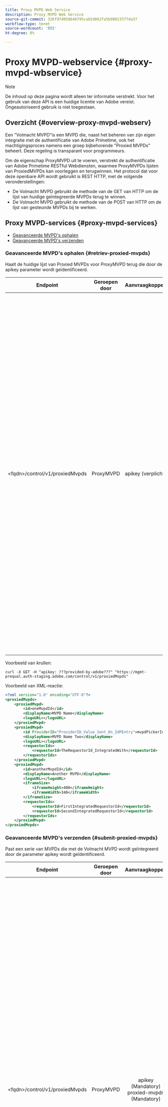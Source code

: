 ```yaml
---
title: Proxy MVPD Web Service
description: Proxy MVPD Web Service
source-git-commit: 326f97d058646795cab5d062fa5b980235f7da37
workflow-type: tm+mt
source-wordcount: '955'
ht-degree: 0%

---
```



# Proxy MVPD-webservice {#proxy-mvpd-wbservice}

>[!NOTE]
>
>De inhoud op deze pagina wordt alleen ter informatie verstrekt. Voor het gebruik van deze API is een huidige licentie van Adobe vereist. Ongeautoriseerd gebruik is niet toegestaan.

## Overzicht {#overview-proxy-mvpd-webserv}

Een &quot;Volmacht MVPD&quot;is een MVPD die, naast het beheren van zijn eigen integratie met de authentificatie van Adobe Primetime, ook het machtigingsproces namens een groep bijbehorende &quot;Proxied MVPDs&quot; beheert. Deze regeling is transparant voor programmeurs.

Om de eigenschap ProxyMVPD uit te voeren, verstrekt de authentificatie van Adobe Primetime RESTful Webdiensten, waarmee ProxyMVPDs lijsten van ProxiedMVPDs kan voorleggen en terugwinnen. Het protocol dat voor deze openbare API wordt gebruikt is REST HTTP, met de volgende veronderstellingen:

* De Volmacht MVPD gebruikt de methode van de GET van HTTP om de lijst van huidige geïntegreerde MVPDs terug te winnen.
* De Volmacht MVPD gebruikt de methode van de POST van HTTP om de lijst van gesteunde MVPDs bij te werken.

## Proxy MVPD-services {#proxy-mvpd-services}

* [Geavanceerde MVPD&#39;s ophalen](#retriev-proxied-mvpds)
* [Geavanceerde MVPD&#39;s verzenden](#submit-proxied-mvpds)

### Geavanceerde MVPD&#39;s ophalen {#retriev-proxied-mvpds}

Haalt de huidige lijst van Proxied MVPDs voor ProxyMVPD terug die door de apikey parameter wordt geïdentificeerd.

| Endpoint | Geroepen door | Aanvraagkoppen | HTTP-methode | HTTP-respons |
|---|---|---|---|---|
| &lt;fqdn>/control/v1/proxiedMvpds | ProxyMVPD | apikey (verplicht) | GET | <ul><li> 200 (ok) - De aanvraag is verwerkt en de reactie bevat een lijst met ProxiedMVPD&#39;s in XML-indeling</li><li>401 (niet-geautoriseerd) - Gebruikersverificatie vereist of autorisatie niet verleend voor opgegeven referenties.  Geeft een van de volgende opties aan:<ul><li>De apikey-token is niet aanwezig in de aanvraagkoptekst</li><li>Het verzoek is afkomstig van een IP-adres dat niet aanwezig is in de lijst van gewenste personen</li><li>Het token is niet geldig</li></ul></li><li>403 (niet toegestaan) - Geeft aan dat de bewerking niet wordt ondersteund voor de opgegeven parameters of dat de proxy-MVPD niet is ingesteld als een proxy of ontbreekt</li><li>405 (methode niet toegestaan) - Er is een andere HTTP-methode dan GET of POST gebruikt. De HTTP-methode wordt over het algemeen niet ondersteund of wordt niet ondersteund voor dit specifieke eindpunt.</li><li>500 (interne serverfout) - Er is een fout opgetreden aan de serverzijde tijdens het aanvraagproces.</li></ul> |

Voorbeeld van krullen:

`curl -X GET -H "apikey: ???provided-by-adobe???" "https://mgmt-prequal.auth-staging.adobe.com/control/v1/proxiedMvpds"`


Voorbeeld van XML-reactie:

```xml
<?xml version="1.0" encoding="UTF-8"?>
<proxiedMvpds>
    <proxiedMvpd>
        <id>oneMvpdId</id>
        <displayName>MVPD Name</displayName>
        <logoURL></logoURL>
    </proxiedMvpd>
    <proxiedMvpd>
        <id ProviderID="ProviderID_Value_Sent_On_IdPEntry">mvpdPickerId</id>
        <displayName>MVPD Name Two</displayName>
        <logoURL></logoURL>
        <requestorIds>
            <requestorId>TheRequestorId_IntegratedWith</requestorId>
        </requestorIds>
    </proxiedMvpd>
    <proxiedMvpd>
        <id>anotherMvpdId</id>
        <displayName>Another MVPD</displayName>
        <logoURL></logoURL>
        <iframeSize>
            <iframeHeight>400</iframeHeight>
            <iframeWidth>340</iframeWidth>
        </iframeSize>
        <requestorIds>
            <requestorId>FirstIntegratedRequestorId</requestorId>
            <requestorId>SecondIntegratedRequestorId</requestorId>
        </requestorIds>
    </proxiedMvpd>
</proxiedMvpds>
```

### Geavanceerde MVPD&#39;s verzenden {#submit-proxied-mvpds}

Past een serie van MVPDs die met de Volmacht MVPD wordt geïntegreerd door de parameter apikey wordt geïdentificeerd.

| Endpoint | Geroepen door | Aanvraagkoppen | HTTP-methode | HTTP-respons |
|:------------------------------:|:---------:|:--------------------------------------------:|:-----------:|:------------------------------------------------------------------------------------------------------------------------------------------------------------------------------------------------------------------------------------------------------------------------------------------------------------------------------------------------------------------------------------------------------------------------------------------------------------------------------------------------------------------------------------------------------------------------------------------------------------------------------------------------------------------------------------------------------------------------------------------------------------------------------------------------------------------------------------------------------------------------------------------------:|
| &lt;fqdn>/control/v1/proxiedMvpds | ProxyMVPD | apikey (Mandatory) proxied-mvpds (Mandatory) | POST | <ul><li>201 (gemaakt) - De push is verwerkt</li><li>400 (ongeldig verzoek) - De server weet niet hoe te om het verzoek te verwerken:<ul><li>Binnenkomende XML voldoet niet aan schema dat in deze specificatie wordt gepubliceerd</li><li>De proxy-mvpd&#39;s hebben geen unieke id&#39;s</li><li>De geduwde aanvragerIds bestaat niet Andere de containerreden van Servlet voor 400 reactiecode</li></ul><li>401 (onbevoegd) - de apikey is ongeldig of bezoeker IP is niet op de lijst van gewenste personen</li><li>403 (niet toegestaan) - Geeft aan dat de bewerking niet wordt ondersteund voor de opgegeven parameters of dat de proxy-MVPD niet is ingesteld als een proxy of ontbreekt</li><li>405 (methode niet toegestaan) - Er is een andere HTTP-methode dan GET of POST gebruikt. De HTTP-methode wordt over het algemeen niet ondersteund of wordt niet ondersteund voor dit specifieke eindpunt.</li><li>500 (interne serverfout) - Er is een fout opgetreden aan de serverzijde tijdens het aanvraagproces.</li></ul> |

Voorbeeld van krullen:

`curl -X POST -H "apikey: <API_KEY>" "https://mgmt-prequal.auth.adobe.com/control/v1/proxiedMvpds" -d "proxied-mvpds=%3CproxiedMvpds%3E%3CproxiedMvpd%3E%3CdisplayName%3EFirst%20MVPD%20Name%3C%2FdisplayName%3E%3Cid%3EfirstMVPDId%3C%2Fid%3E%3ClogoURL%3E%3C%2FlogoURL%3E%3C%2FproxiedMvpd%3E%3CproxiedMvpd%3E%3Cid%20ProviderID%3D%22ProviderID_Value_Sent_On_IdPEntry%22%3EmvpdPickerId%3C%2Fid%3E%3CdisplayName%3EMVPD%20Name%20Two%3C%2FdisplayName%3E%3ClogoURL%3E%3C%2FlogoURL%3E%3CrequestorIds%3E%3CrequestorId%3ETHE_REQUESTOR_ID%3C%2FrequestorId%3E%3C%2FrequestorIds%3E%3C%2FproxiedMvpd%3E%3C%2FproxiedMvpds%3E"`



XML-voorbeeld:

```xml
<?xml version="1.0" encoding="UTF-8"?>
<proxiedMvpds>
    <proxiedMvpd>
        <id>oneMvpdId</id>
        <displayName>MVPD Name</displayName>
        <logoURL></logoURL>
    </proxiedMvpd>
    <proxiedMvpd>
        <id ProviderID="ProviderID_Value_Sent_On_IdPEntry">mvpdPickerId</id>
        <displayName>MVPD Name Two</displayName>
        <logoURL></logoURL>
        <requestorIds>
            <requestorId>TheRequestorId_IntegratedWith</requestorId>
        </requestorIds>
    </proxiedMvpd>
    <proxiedMvpd>
        <id>anotherMvpdId</id>
        <displayName>Another MVPD</displayName>
        <logoURL></logoURL>
        <iframeSize>
            <iframeHeight>400</iframeHeight>
            <iframeWidth>340</iframeWidth>
        </iframeSize>
        <requestorIds>
            <requestorId>FirstIntegratedRequestorId</requestorId>
            <requestorId>SecondIntegratedRequestorId</requestorId>
        </requestorIds>
    </proxiedMvpd>
</proxiedMvpds>
```


### Posteringsfrequentie {#posting-frequency}

De authentificatie van Adobe Primetime adviseert dat ProxyMVPDs hun lijst van ProxiedMVPDs slechts zou moeten duwen wanneer er een verandering van de vorige duw is.

### Proxied MVPD&#39;s verwijderen {#delete-proxied-freqency}

Als ProxyMVPD een verslag van XML met een lege lijst ProxiedMVPDs duwt, zal die lege lijst in ons systeem enkel als om het even welke lijst worden opgeslagen, waarbij effectief het schrappen van de vorige lijst.



## XSD-indeling {#xsd-format}

Adobe heeft de volgende geaccepteerde indeling gedefinieerd voor het posten/ophalen van proxy-MVPD&#39;s van/naar onze openbare webservice:

```xml
<?xml version="1.0" encoding="UTF-8"?>
<xs:schema xmlns:xs="http://www.w3.org/2001/XMLSchema"
           xmlns:pxm="http://tve.adobe.com/data/proxiedmvpd"
           targetNamespace="http://tve.adobe.com/data/proxiedmvpd"
           elementFormDefault="qualified"
           version="1.0">
    <xs:complexType name="iframeSize">
        <xs:all>
            <xs:element name="iframeHeight" type="xs:int" minOccurs="1" maxOccurs="1" nillable="false"/>
            <xs:element name="iframeWidth" type="xs:int" minOccurs="1" maxOccurs="1" nillable="false"/>
        </xs:all>
    </xs:complexType>
    <xs:complexType name="requestorIds">
        <xs:annotation>
            <xs:documentation>List of requestors/programmers integrated with the proxied MVPD</xs:documentation>
        </xs:annotation>
        <xs:sequence>
            <xs:element name="requestorId" type="xs:string" minOccurs="1" maxOccurs="unbounded" nillable="false">
                <xs:annotation>
                    <xs:documentation>The requestor/programmer identifier recognized by Adobe</xs:documentation>
                </xs:annotation>
            </xs:element>
        </xs:sequence>
    </xs:complexType>
    <xs:complexType name="proxiedMvpd">
        <xs:all>
            <xs:element name="id" minOccurs="1" maxOccurs="1" nillable="false">
                <xs:annotation>
                    <xs:documentation>The id must conform to the regular expression: ([a-zA-Z0-9]+((\-)|[_])*)</xs:documentation>
                </xs:annotation>
                <xs:complexType>
                    <xs:simpleContent>
                        <xs:extension base="xs:string">
                            <xs:attribute name="ProviderID">
                                <xs:simpleType>
                                    <xs:restriction base="xs:string">
                                        <xs:minLength value="1"/>
                                        <xs:maxLength value="128"/>
                                    </xs:restriction>
                                </xs:simpleType>
                            </xs:attribute>
                        </xs:extension>
                    </xs:simpleContent>
                </xs:complexType>
            </xs:element>
            <xs:element name="displayName" type="xs:string" minOccurs="1" maxOccurs="1" nillable="false"/>
            <xs:element name="logoURL" type="xs:anyURI" minOccurs="1" maxOccurs="1" nillable="false"/>
            <xs:element name="iframeSize" type="pxm:iframeSize" minOccurs="0" maxOccurs="1"/>
            <xs:element name="requestorIds" type="pxm:requestorIds" minOccurs="0" maxOccurs="1"/>
        </xs:all>
    </xs:complexType>
    <xs:element name="proxiedMvpds">
        <xs:annotation>
            <xs:documentation>List of Proxied MVPD</xs:documentation>
        </xs:annotation>
        <xs:complexType>
            <xs:sequence>
                <xs:element name="proxiedMvpd" type="pxm:proxiedMvpd" minOccurs="0" maxOccurs="unbounded"/>
            </xs:sequence>
        </xs:complexType>
    </xs:element>
</xs:schema>
```

**Opmerkingen over elementen:**

* `id` (verplicht) - De Proxied MVPD ID moet een koord relevant voor de naam van MVPD zijn, gebruikend om het even welke volgende karakters (aangezien het aan Programmers voor het volgen van doeleinden zal worden blootgesteld):
   * Alle alfanumerieke tekens, onderstrepingsteken (&quot;_&quot;) en afbreekstreepje (&quot;-&quot;).
   * De idID moet voldoen aan de volgende reguliere expressie:
      `(a-zA-Z0-9((-)|_)*)`

      Het moet dus ten minste één teken hebben, beginnen met een letter en doorgaan met een letter, cijfer, streepje of onderstrepingsteken.

* `iframeSize` (optioneel) - Het iframeSize-element is optioneel en definieert de grootte van het iFrame als de MVPD-verificatiepagina zich in een iFrame moet bevinden. Als het iframeSize-element niet aanwezig is, vindt de verificatie plaats in een volledige pagina voor omleiding van de browser.
* `requestorIds` (optioneel) - De waarden voor requestIds worden opgegeven door Adobe. Een vereiste is dat een proxy MVPD met minstens één aanvragerId moet worden geïntegreerd. Als de tag &quot;requestIds&quot; niet aanwezig is op het proxy-element MVPD, wordt die proxy MVPD geïntegreerd met alle beschikbare aanvragers die zijn geïntegreerd onder de proxy MVPD.
* `ProviderID` (facultatief) - wanneer het attribuut ProviderID op het id element aanwezig is, zal de waarde van ProviderID op het SAML authentificatieverzoek naar Volmacht MVPD als Proxied MVPD/SubMVPD ID (in plaats van de id waarde) worden verzonden. In dit geval, zal de waarde van identiteitskaart slechts in de plukker worden gebruikt MVPD die op de pagina van de Programmer wordt voorgesteld, en intern door de authentificatie van Adobe Primetime. De lengte van het attribuut ProviderID moet tussen 1 en 128 karakters zijn.

## Beveiliging {#security}

Een verzoek kan alleen als geldig worden beschouwd als het aan de volgende regels voldoet:

* De aanvraagheader moet de beveiligingstoepassingsparameter bevatten. (Dit is een toepassingssleutel die de vraag van de Volmacht MVPD uniek zal identificeren.)
* Het verzoek moet van een specifiek IP adres komen dat is toegestaan.
* De aanvraag moet via het SSL-protocol worden verzonden.

Adobe zal de (statische) waarde van het teken verstrekken. Deze waarde wordt gebruikt in het verificatie- en autorisatieproces.  Alle parameters in de aanvraagkoptekst die hierboven niet worden vermeld, worden genegeerd.

Voorbeeld van krullen:

`curl -X GET -H "apikey: ???provided-by-adobe???" "https://mgmt-prequal.auth-staging.adobe.com/control/v1/proxiedMvpds"`

## De Eindpunten van de Dienst van het Web van de Volmacht MVPD voor de authentificatiemilieu&#39;s van Adobe Primetime {#proxy-mvpd-wevserv-endpoints}

* **Productie-URL:** https://mgmt.auth.adobe.com/control/v1/proxiedMvpds
* **Staging-URL:** https://mgmt.auth-staging.adobe.com/control/v1/proxiedMvpds
* **URL voor preQual-Production:** https://mgmt-prequal.auth.adobe.com/control/v1/proxiedMvpds
* **PreQual-Staging URL:** https://mgmt-prequal.auth-staging.adobe.com/control/v1/proxiedMvpds

<!--
>[!RELATEDINFORMATION]
>* [Proxy MVPD SAML integration](/help/authentication/proxy-mvpd-saml-int.md)
>* [User metadata exchange](/help/authentication/mvpd-user-metadata-exchng.md)
>* [Technical paper](/help/authentication/technical-paper.md)
>* [Adobe Primetime Authentication glossary](/help/authentication/glossary.md)
-->
